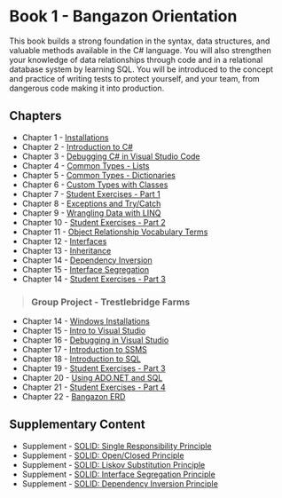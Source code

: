 # Book 1 - Bangazon Orientation

This book builds a strong foundation in the syntax, data structures, and valuable methods available in the C# language. You will also strengthen your knowledge of data relationships through code and in a relational database system by learning SQL. You will be introduced to the concept and practice of writing tests to protect yourself, and your team, from dangerous code making it into production.

## Chapters

* Chapter 1 - [Installations](./chapters/INSTALLATIONS.md)
* Chapter 2 - [Introduction to C#](./chapters/CSHARP_INTRO.md)
* Chapter 3 - [Debugging C# in Visual Studio Code](./chapters/DEBUGGING_VSCODE.md)
* Chapter 4 - [Common Types - Lists](./chapters/DATA_STRUCTURES_LIST.md)
* Chapter 5 - [Common Types - Dictionaries](./chapters/DATA_STRUCTURES_DICTIONARY.md)
* Chapter 6 - [Custom Types with Classes](./chapters/CLASSES_INTRO.md)
* Chapter 7 - [Student Exercises - Part 1](./chapters/STUDENT_EXERCISES_TYPES.md)
* Chapter 8 - [Exceptions and Try/Catch](./chapters/TRY_CATCH_INTRO.md)
* Chapter 9 - [Wrangling Data with LINQ](./chapters/LINQ_INTRO.md)
* Chapter 10 - [Student Exercises - Part 2](./chapters/STUDENT_EXERCISES_LINQ.md)
* Chapter 11 - [Object Relationship Vocabulary Terms](./chapters/RELATIONSHIPS.md)
* Chapter 12 - [Interfaces](./chapters/INTERFACES_INTRO.md)
* Chapter 13 - [Inheritance](./chapters/INHERITANCE_INTRO.md)
* Chapter 14 - [Dependency Inversion](./chapters/DEPENDENCY_INVERSION.md)
* Chapter 15 - [Interface Segregation](./chapters/INTERFACE_SEGREGATION.md)
* Chapter 14 - [Student Exercises - Part 3](./chapters/STUDENT_EXERCISES_INTERFACES.md)

> ### __Group Project__ - Trestlebridge Farms

* Chapter 14 - [Windows Installations](./chapters/WINDOWS_PRO_INSTALLS.md)
* Chapter 15 - [Intro to Visual Studio](./chapters/VISUAL_STUDIO.md)
* Chapter 16 - [Debugging in Visual Studio](./chapters/DEBUGGING_VS.md)
* Chapter 17 - [Introduction to SSMS](./chapters/SSMS_INTRO.md)
* Chapter 18 - [Introduction to SQL](./chapters/SQL_INTRO.md)
* Chapter 19 - [Student Exercises - Part 3](./chapters/STUDENT_EXERCISES_SQL.md)
* Chapter 20 - [Using ADO.NET and SQL](./chapters/ADONET_INTRO.md)
* Chapter 21 - [Student Exercises - Part 4](./chapters/STUDENT_EXERCISES_ADONET.md)
* Chapter 22 - [Bangazon ERD](./chapters/BANGAZON_ERD.md)

## Supplementary Content

* Supplement - [SOLID: Single Responsibility Principle](./chapters/SINGLE_RESPONSIBILITY_PRINCIPLE.md)
* Supplement - [SOLID: Open/Closed Principle](./chapters/OPEN_CLOSED_PRINCIPLE.md)
* Supplement - [SOLID: Liskov Substitution Principle](./chapters/LISKOV_SUBSTITUTION_PRINCIPLE.md)
* Supplement - [SOLID: Interface Segregation Principle](./chapters/INTERFACE_SEGREGATION_PRINCIPLE.md)
* Supplement - [SOLID: Dependency Inversion Principle](./chapters/DEPENDENCY_INVERSION_PRINCIPLE.md)
